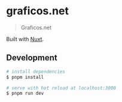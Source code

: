 # graficos.net

> Graficos.net

Built with [Nuxt](https://nuxt.com).

## Development

```bash
# install dependencies
$ pnpm install

# serve with hot reload at localhost:3000
$ pnpm run dev
```
